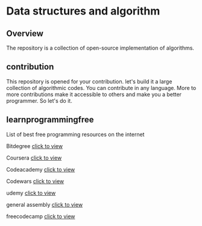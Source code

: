 # Data structures and algorithm

## Overview
The repository is a collection of open-source implementation of algorithms.

## contribution
This repository is opened for your contribution. let's build it a large collection of algorithmic codes. You can contribute in any language. More to more contributions make it accessible to others and make you a better programmer. So let's do it.

## learnprogrammingfree
List of best free programming resources on the internet

Bitdegree [click to view](https://www.bitdegree.org/learn/)

Coursera [click to view](https://www.coursera.org/)

Codeacademy [click to view](https://www.codecademy.com/)

Codewars  [click to view](https://www.codewars.com/)

udemy [click to view](https://www.udemy.com/courses/development/web-development/)

general assembly [click to view](https://dash.generalassemb.ly/)

freecodecamp  [click to view](https://www.freecodecamp.org/)
